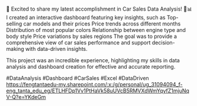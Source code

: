 🎉 Excited to share my latest accomplishment in Car Sales Data Analysis! 🚗📊
I created an interactive dashboard featuring key insights, such as
Top-selling car models and their prices
Price trends across different months
Distribution of most popular colors
Relationship between engine type and body style
Price variations by sales regions
The goal was to provide a comprehensive view of car sales performance and support decision-making with data-driven insights.

This project was an incredible experience, highlighting my skills in data analysis and dashboard creation for effective and accurate reporting.

#DataAnalysis #Dashboard #CarSales #Excel #DataDriven
https://fengtantaedu-my.sharepoint.com/:x:/g/personal/ug_31094094_f-eng_tanta_edu_eg/ETLHFDp1Vv1PtHaVk58uUVcB5RMVXdWmYqyfZ1mjuNqV-Q?e=YKdeGm
